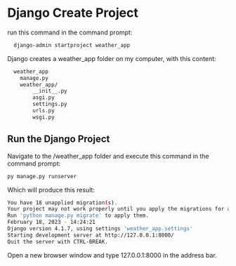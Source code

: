 # Django Create Project
 run this command in the command prompt:

```bash
  django-admin startproject weather_app
```

Django creates a weather_app folder on my computer, with this content:

```bash
  weather_app
    manage.py
    weather_app/
        __init__.py
        asgi.py
        settings.py
        urls.py
        wsgi.py
```

## Run the Django Project

Navigate to the /weather_app folder and execute this command in the command prompt:

```bash
py manage.py runserver
```  

Which will produce this result:



```bash
You have 18 unapplied migration(s). 
Your project may not work properly until you apply the migrations for app(s): admin, auth, contenttypes, sessions.
Run 'python manage.py migrate' to apply them.
February 18, 2023 - 14:24:21
Django version 4.1.7, using settings 'weather_app.settings'
Starting development server at http://127.0.0.1:8000/
Quit the server with CTRL-BREAK.
```
Open a new browser window and type 127.0.0.1:8000 in the address bar.

